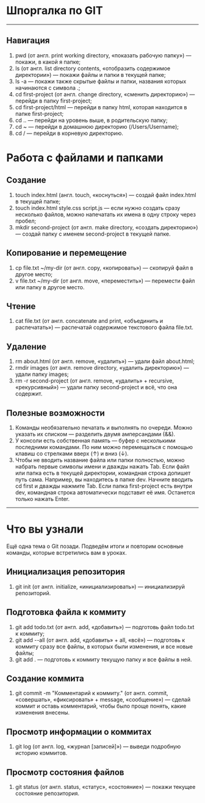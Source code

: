 # **Шпоргалка по GIT**

----

## **Навигация**

1. pwd (от англ. print working directory, «показать рабочую папку») — покажи, в какой я папке;
2. ls (от англ. list directory contents, «отобразить содержимое директории») — покажи файлы и папки в текущей папке;
3. ls -a — покажи также скрытые файлы и папки, названия которых начинаются с символа .;
4. cd first-project (от англ. change directory, «сменить директорию») — перейди в папку first-project;
5. cd first-project/html — перейди в папку html, которая находится в папке first-project;
6. cd .. — перейди на уровень выше, в родительскую папку;
7. cd ~ — перейди в домашнюю директорию (/Users/Username);
8. cd / — перейди в корневую директорию.


# **Работа с файлами и папками**

## **Создание**

1. touch index.html (англ. touch, «коснуться») — создай файл index.html в текущей папке;
2. touch index.html style.css script.js — если нужно создать сразу несколько файлов, можно напечатать их имена в одну строку через пробел;
3. mkdir second-project (от англ. make directory, «создать директорию») — создай папку с именем second-project в текущей папке.

## **Копирование и перемещение**

1. cp file.txt ~/my-dir (от англ. copy, «копировать») — скопируй файл в другое место;
2. v file.txt ~/my-dir (от англ. move, «переместить») — перемести файл или папку в другое место.

## **Чтение**

1. cat file.txt (от англ. concatenate and print, «объединить и распечатать») — распечатай содержимое текстового файла file.txt.

## **Удаление**

1. rm about.html (от англ. remove, «удалить») — удали файл about.html;
2. rmdir images (от англ. remove directory, «удалить директорию») — удали папку images;
3. rm -r second-project (от англ. remove, «удалить» + recursive, «рекурсивный») — удали папку second-project и всё, что она содержит.

## **Полезные возможности**

1. Команды необязательно печатать и выполнять по очереди. Можно указать их списком — разделить двумя амперсандами (&&).
2. У консоли есть собственная память — буфер с несколькими последними командами. По ним можно перемещаться с помощью клавиш со стрелками вверх (↑) и вниз (↓).
3. Чтобы не вводить название файла или папки полностью, можно набрать первые символы имени и дважды нажать Tab. Если файл или папка есть в текущей директории, командная строка допишет путь сама. 
Например, вы находитесь в папке dev. Начните вводить cd first и дважды нажмите Tab. Если папка first-project есть внутри dev, командная строка автоматически подставит её имя. Останется только нажать Enter.

-----

# **Что вы узнали**

Ещё одна тема о Git позади. Подведём итоги и повторим основные команды, которые встретились вам в уроках.

## **Инициализация репозитория**

1. git init (от англ. initialize, «инициализировать») — инициализируй репозиторий.

## **Подготовка файла к коммиту**

1. git add todo.txt (от англ. add, «добавить») — подготовь файл todo.txt к коммиту;
2. git add --all (от англ. add, «добавить» + all, «всё») — подготовь к коммиту сразу все файлы, в которых были изменения, и все новые файлы;
3. git add . — подготовь к коммиту текущую папку и все файлы в ней.

## **Создание коммита**

1. git commit -m "Комментарий к коммиту." (от англ. commit, «совершать», «фиксировать» + message, «сообщение») — сделай коммит и оставь комментарий, чтобы было проще понять, какие изменения внесены.
 
## **Просмотр информации о коммитах**

1. git log (от англ. log, «журнал [записей]») — выведи подробную историю коммитов.

## **Просмотр состояния файлов**

1. git status (от англ. status, «статус», «состояние») — покажи текущее состояние репозитория.

